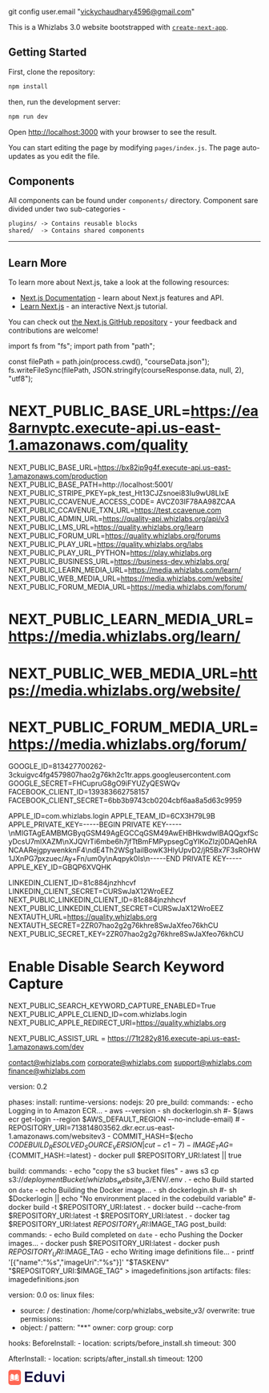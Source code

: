 git config user.email "vickychaudhary4596@gmail.com"

This is a Whizlabs 3.0 website bootstrapped with [`create-next-app`](https://github.com/vercel/next.js/tree/canary/packages/create-next-app).

## Getting Started

First, clone the repository:

```bash
npm install
```

then, run the development server:

```bash
npm run dev
```

Open [http://localhost:3000](http://localhost:3000) with your browser to see the result.

You can start editing the page by modifying `pages/index.js`. The page auto-updates as you edit the file.

## Components

All components can be found under `components/` directory.
Component sare divided under two sub-categories -

```
plugins/ -> Contains reusable blocks
shared/  -> Contains shared components
```

<hr/>

## Learn More

To learn more about Next.js, take a look at the following resources:

- [Next.js Documentation](https://nextjs.org/docs) - learn about Next.js features and API.
- [Learn Next.js](https://nextjs.org/learn) - an interactive Next.js tutorial.

You can check out [the Next.js GitHub repository](https://github.com/vercel/next.js/) - your feedback and contributions are welcome!



import fs from "fs";
import path from "path";

const filePath = path.join(process.cwd(), "courseData.json");
fs.writeFileSync(filePath, JSON.stringify(courseResponse.data, null, 2), "utf8");



# NEXT_PUBLIC_BASE_URL=https://ea8arnvptc.execute-api.us-east-1.amazonaws.com/quality

NEXT_PUBLIC_BASE_URL=https://bx82ip9g4f.execute-api.us-east-1.amazonaws.com/production
NEXT_PUBLIC_BASE_PATH=http://localhost:5001/
NEXT_PUBLIC_STRIPE_PKEY=pk_test_Ht13CJZsnoei83Iu9wU8LlxE
NEXT_PUBLIC_CCAVENUE_ACCESS_CODE= AVCZ03IF78AA98ZCAA
NEXT_PUBLIC_CCAVENUE_TXN_URL=https://test.ccavenue.com
NEXT_PUBLIC_ADMIN_URL=https://quality-api.whizlabs.org/api/v3
NEXT_PUBLIC_LMS_URL=https://quality.whizlabs.org/learn
NEXT_PUBLIC_FORUM_URL=https://quality.whizlabs.org/forums
NEXT_PUBLIC_PLAY_URL=https://quality.whizlabs.org/labs
NEXT_PUBLIC_PLAY_URL_PYTHON=https://play.whizlabs.org
NEXT_PUBLIC_BUSINESS_URL=https://business-dev.whizlabs.org/
NEXT_PUBLIC_LEARN_MEDIA_URL=https://media.whizlabs.com/learn/
NEXT_PUBLIC_WEB_MEDIA_URL=https://media.whizlabs.com/website/
NEXT_PUBLIC_FORUM_MEDIA_URL=https://media.whizlabs.com/forum/

# NEXT_PUBLIC_LEARN_MEDIA_URL=https://media.whizlabs.org/learn/

# NEXT_PUBLIC_WEB_MEDIA_URL=https://media.whizlabs.org/website/

# NEXT_PUBLIC_FORUM_MEDIA_URL=https://media.whizlabs.org/forum/

GOOGLE_ID=813427700262-3ckuigvc4fg4579807hao2g76kh2c1tr.apps.googleusercontent.com
GOOGLE_SECRET=FHCupruG8gO9iFYUZyQESWQv
FACEBOOK_CLIENT_ID=139383662758157
FACEBOOK_CLIENT_SECRET=6bb3b9743cb0204cbf6aa8a5d63c9959

APPLE_ID=com.whizlabs.login
APPLE_TEAM_ID=6CX3H79L9B
APPLE_PRIVATE_KEY=-----BEGIN PRIVATE KEY-----\nMIGTAgEAMBMGByqGSM49AgEGCCqGSM49AwEHBHkwdwIBAQQgxfScyDcsU7mlXAZM\nXJQVrTi6mbe6h7jfTtBmFMPypsegCgYIKoZIzj0DAQehRANCAARejgpywenkknF4\ndE4Th2WSg1aiIBowK3HlyUpvD2/jR5Bx7F3sROHW1JXnPG7pxzuec/Ay+Fn/um0y\nAqpyk0Is\n-----END PRIVATE KEY-----
APPLE_KEY_ID=GBQP6XVQHK

LINKEDIN_CLIENT_ID=81c884jnzhhcvf
LINKEDIN_CLIENT_SECRET=CURSwJaX12WroEEZ
NEXT_PUBLIC_LINKEDIN_CLIENT_ID=81c884jnzhhcvf
NEXT_PUBLIC_LINKEDIN_CLIENT_SECRET=CURSwJaX12WroEEZ
NEXTAUTH_URL=https://quality.whizlabs.org
NEXTAUTH_SECRET=2ZR07hao2g2g76khre8SwJaXfeo76khCU
NEXT_PUBLIC_SECRET_KEY=2ZR07hao2g2g76khre8SwJaXfeo76khCU

# Enable Disable Search Keyword Capture

NEXT_PUBLIC_SEARCH_KEYWORD_CAPTURE_ENABLED=True
NEXT_PUBLIC_APPLE_CLIEND_ID=com.whizlabs.login
NEXT_PUBLIC_APPLE_REDIRECT_URI=https://quality.whizlabs.org

NEXT_PUBLIC_ASSIST_URL = https://71t282y816.execute-api.us-east-1.amazonaws.com/dev

contact@whizlabs.com
corporate@whizlabs.com
support@whizlabs.com
finance@whizlabs.com

<!-- buildspec.yml -->

version: 0.2

phases:
install:
runtime-versions:
nodejs: 20
pre_build:
commands: - echo Logging in to Amazon ECR... - aws --version - sh dockerlogin.sh
#- $(aws ecr get-login --region $AWS_DEFAULT_REGION --no-include-email)
     # - REPOSITORY_URI=713814803562.dkr.ecr.us-east-1.amazonaws.com/websitev3
      - COMMIT_HASH=$(echo $CODEBUILD_RESOLVED_SOURCE_VERSION | cut -c 1-7)
      - IMAGE_TAG=${COMMIT_HASH:=latest} - docker pull $REPOSITORY_URI:latest || true

build:
commands: - echo "copy the s3 bucket files" - aws s3 cp s3://$deploymentBucket/whizlabs_website_v3/$ENV/.env . - echo Build started on `date` - echo Building the Docker image... - sh dockerlogin.sh
#- sh $Dockerlogin  || echo "No environment placed in the codebuild variable"
      #- docker build -t $REPOSITORY_URI:latest .
      - docker build  --cache-from $REPOSITORY_URI:latest -t $REPOSITORY_URI:latest .
      - docker tag $REPOSITORY_URI:latest $REPOSITORY_URI:$IMAGE_TAG
post_build:
commands: - echo Build completed on `date` - echo Pushing the Docker images... - docker push $REPOSITORY_URI:latest
      - docker push $REPOSITORY_URI:$IMAGE_TAG - echo Writing image definitions file... - printf '[{"name":"%s","imageUri":"%s"}]' "$TASKENV" "$REPOSITORY_URI:$IMAGE_TAG" > imagedefinitions.json
artifacts:
files: imagedefinitions.json

<!-- appspec.yml -->

version: 0.0
os: linux
files:

- source: /
  destination: /home/corp/whizlabs_website_v3/
  overwrite: true
  permissions:
- object: /
  pattern: "\*\*"
  owner: corp
  group: corp

hooks:
BeforeInstall: - location: scripts/before_install.sh
timeout: 300

AfterInstall: - location: scripts/after_install.sh
timeout: 1200

 <svg width="114" height="30" viewBox="0 0 114 30" fill="none" xmlns="http://www.w3.org/2000/svg">
<path d="M48.64 6.81V3.39H33.13V24H48.64V20.58H36.88V15.21H47.53V11.79H36.88V6.81H48.64ZM63.9016 3.03V10.89C62.6716 9.15 60.8116 8.13 58.5316 8.13C54.4216 8.13 51.4216 11.49 51.4216 16.23C51.4216 21 54.4216 24.36 58.5316 24.36C60.8116 24.36 62.6716 23.34 63.9016 21.6V24H67.5616V3.03H63.9016ZM59.5216 21.24C56.9116 21.24 55.0516 19.14 55.0516 16.23C55.0516 13.32 56.9116 11.25 59.5216 11.25C62.1016 11.25 63.9016 13.32 63.9016 16.23C63.9016 19.14 62.1016 21.24 59.5216 21.24ZM82.1819 8.49V18.3C81.9419 19.95 80.3519 21.24 78.4319 21.24C76.5119 21.24 75.1619 19.74 75.1619 17.64V8.49H71.6219V18.36C71.6219 21.87 73.9919 24.36 77.3819 24.36C79.4219 24.36 81.2219 23.37 82.1819 21.93V24H85.8419V8.49H82.1819ZM95.0652 24H98.5152L105.085 8.49H101.185L96.7752 19.77L92.2752 8.49H88.4052L95.0652 24ZM109.489 6.15C110.629 6.15 111.559 5.16 111.559 4.05C111.559 2.94 110.629 1.98 109.489 1.98C108.319 1.98 107.389 2.94 107.389 4.05C107.389 5.16 108.319 6.15 109.489 6.15ZM107.629 24H111.289V8.49H107.629V24Z" fill="#0A033C"/>
<rect width="25" height="30" rx="5" fill="#FF6652"/>
<path d="M5.75321 8.12402C5.75272 8.12402 5.75218 8.12402 5.75169 8.12402C5.58145 8.12402 5.42133 8.19039 5.30042 8.31099C5.17817 8.43293 5.11084 8.5953 5.11084 8.76815V18.4267C5.11084 18.7808 5.40011 19.0697 5.75575 19.0706C7.25503 19.0742 9.76692 19.3867 11.4998 21.2001V11.0922C11.4998 10.9721 11.4691 10.8593 11.4112 10.766C9.98898 8.47554 7.25588 8.12754 5.75321 8.12402Z" fill="white"/>
<path d="M18.8889 18.4267V8.76815C18.8889 8.5953 18.8215 8.43293 18.6993 8.31099C18.5784 8.19039 18.4181 8.12402 18.2481 8.12402C18.2475 8.12402 18.247 8.12402 18.2465 8.12402C16.7439 8.1276 14.0108 8.4756 12.5885 10.766C12.5306 10.8594 12.5 10.9722 12.5 11.0922V21.2001C14.2329 19.3867 16.7447 19.0742 18.244 19.0706C18.5996 19.0697 18.8889 18.7808 18.8889 18.4267Z" fill="white"/>
<path d="M20.3562 10.3516H19.8891V18.4268C19.8891 19.3311 19.1524 20.0685 18.2467 20.0707C16.975 20.0738 14.8781 20.3224 13.3931 21.728C15.9614 21.0991 18.669 21.5079 20.212 21.8595C20.4047 21.9034 20.6038 21.8581 20.7581 21.7351C20.9119 21.6123 21.0002 21.4289 21.0002 21.232V10.9956C21.0002 10.6405 20.7113 10.3516 20.3562 10.3516Z" fill="white"/>
<path d="M4.11103 18.4268V10.3516H3.644C3.28897 10.3516 3 10.6405 3 10.9956V21.2318C3 21.4288 3.08824 21.6121 3.24206 21.7349C3.3963 21.8578 3.59521 21.9034 3.78818 21.8594C5.33122 21.5077 8.0388 21.0989 10.6071 21.7278C9.12208 20.3223 7.02523 20.0737 5.75352 20.0707C4.84788 20.0685 4.11103 19.3311 4.11103 18.4268Z" fill="white"/>
</svg>
